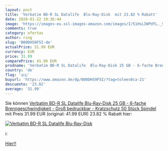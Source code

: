 ```yaml
---
layout: post
title: 'Verbatim BD-R SL Datalife  Blu-Ray-Disk  mit 23.82 % Rabatt'
date: 2020-01-22 19:36:44
image: 'https://images-eu.ssl-images-amazon.com/images/I/51HsLIWPdfL._SL200_.jpg'
comments: true
category: ofertas
author: ring
slug: 'B00DHS9F5I-de'
actualPrice: 31.99 EUR
currency: EUR
price: 31.99
comparePrice: 41.99 EUR
prodname: 'Verbatim BD-R SL Datalife  Blu-Ray-Disk 25 GB - 6-fache Brenngeschwindigkeit -  Groß bedruckbar - Kratzschutz  50 Stück Spindel'
country: 'de'
flag: '🇩🇪'
buyurl: 'https://www.amazon.de/dp/B00DHS9F5I/?tag=tolees0ca-21'
descuento: '23.82'
average: '31.99'
---
```


Sie können [Verbatim BD-R SL Datalife  Blu-Ray-Disk 25 GB - 6-fache Brenngeschwindigkeit -  Groß bedruckbar - Kratzschutz  50 Stück Spindel](https://www.amazon.de/dp/B00DHS9F5I/?tag=tolees0ca-21) mit Preis 31.99 EUR (original: 41.99 EUR) 23.82 % Rabatt hier:

[![Verbatim BD-R SL Datalife  Blu-Ray-Disk ](https://images-eu.ssl-images-amazon.com/images/I/51HsLIWPdfL._SL200_.jpg)](https://www.amazon.de/dp/B00DHS9F5I/?tag=tolees0ca-21)

ℹ️:


[Hier!!](https://www.amazon.de/dp/B00DHS9F5I/?tag=tolees0ca-21)

